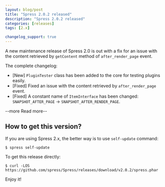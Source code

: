 ```yaml
---
layout: blog/post
title: "Spress 2.0.2 released"
description: "Spress 2.0.2 released"
categories: [releases]
tags: [2.x]

changelog_support: true
---
```

A new maintenance release of Spress 2.0 is out with a fix for an issue with the content
retrieved by `getContent` method of `after_render_page` event.

The complete changelog:

* [New] `PluginTester` class has been added to the core for testing plugins easily.
* [Fixed] Fixed an issue with the content retrieved by `after_render_page` event.
* [Fixed] A constant name of `ItemInterface` has been changed: `SNAPSHOT_AFTER_PAGE` -> `SNAPSHOT_AFTER_RENDER_PAGE`.

--more Read more--

## How to get this version?

If you are using Spress 2.x, the better way is to use `self-update` command:

```
$ spress self-update
``` 

To get this release directly:

```
$ curl -LOS https://github.com/spress/Spress/releases/download/v2.0.2/spress.phar
```

Enjoy it!
